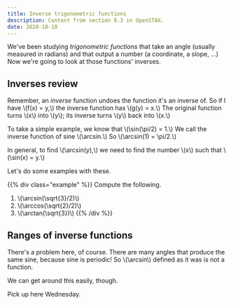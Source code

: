 ```yaml
---
title: Inverse trigonometric functions
description: Content from section 8.3 in OpenSTAX.
date: 2020-10-10
---
```


We've been studying *trigonometric functions* that take an angle (usually measured in radians) and that output a number (a coordinate, a slope, ...) Now we're going to look at those functions' inverses.

## Inverses review

Remember, an *inverse* function undoes the function it's an inverse of. So if I have \\(f(x) = y,\\) the inverse function has \\(g(y) = x.\\) The original function turns \\(x\\) into \\(y\\); its inverse turns \\(y\\) back into \\(x.\\)

To take a simple example, we know that \\(\sin(\pi/2) = 1.\\) We call the inverse function of sine \\(\arcsin.\\) So \\(\arcsin(1) = \pi/2.\\)

In general, to find \\(\arcsin(y),\\) we need to find the number \\(x\\) such that \\(\sin(x) = y.\\)

Let's do some examples with these.

{{% div class="example" %}}
Compute the following.
1. \\(\arcsin(\sqrt{3}/2)\\)
2. \\(\arccos(\sqrt{2}/2)\\)
3. \\(\arctan(\sqrt{3})\\)
{{% /div %}}

## Ranges of inverse functions

There's a problem here, of course. There are many angles that produce the same sine, because sine is periodic! So \\(\arcsin\\) defined as it was is not a function.

We can get around this easily, though.

Pick up here Wednesday.

